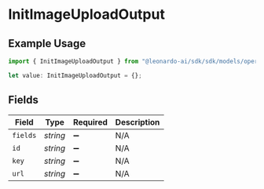 # InitImageUploadOutput

## Example Usage

```typescript
import { InitImageUploadOutput } from "@leonardo-ai/sdk/sdk/models/operations";

let value: InitImageUploadOutput = {};
```

## Fields

| Field              | Type               | Required           | Description        |
| ------------------ | ------------------ | ------------------ | ------------------ |
| `fields`           | *string*           | :heavy_minus_sign: | N/A                |
| `id`               | *string*           | :heavy_minus_sign: | N/A                |
| `key`              | *string*           | :heavy_minus_sign: | N/A                |
| `url`              | *string*           | :heavy_minus_sign: | N/A                |